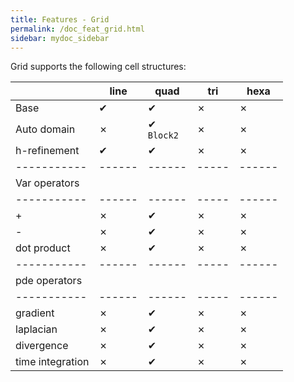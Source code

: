 ```yaml
---
title: Features - Grid
permalink: /doc_feat_grid.html
sidebar: mydoc_sidebar
---
```


Grid supports the following cell structures:

|           | line | quad | tri | hexa |
|-----------|------|------|-----|------|
| Base    | &#10004; | &#10004; | &#x2717; | &#x2717; |
| Auto domain| &#x2717; | &#10004;<br>`Block2` | &#x2717; | &#x2717; |
| h-refinement    | &#10004; | &#10004; | &#x2717; | &#x2717; |
|-----------|------|------|-----|------|
| Var operators | | | | |
|-----------|------|------|-----|------|
| + | &#x2717; | &#10004; | &#x2717; | &#x2717; |
| - | &#x2717; | &#10004; | &#x2717; | &#x2717; |
| dot product | &#x2717; | &#10004; | &#x2717; | &#x2717; |
|-----------|------|------|-----|------|
| pde operators | | | | |
|-----------|------|------|-----|------|
| gradient | &#x2717; | &#10004; | &#x2717; | &#x2717; |
| laplacian | &#x2717; | &#10004; | &#x2717; | &#x2717; |
| divergence | &#x2717; | &#10004; | &#x2717; | &#x2717; |
| time integration | &#x2717; | &#10004; | &#x2717; | &#x2717; |





